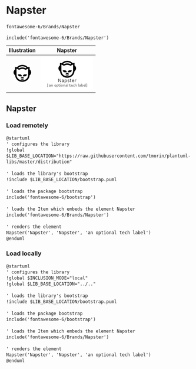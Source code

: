 # Napster


```text
fontawesome-6/Brands/Napster
```

```text
include('fontawesome-6/Brands/Napster')
```



| Illustration | Napster |
| :---: | :---: |
| ![illustration for Illustration](../../fontawesome-6/Brands/Napster.png) | ![illustration for Napster](../../fontawesome-6/Brands/Napster.Local.png) |




## Napster

### Load remotely
```plantuml
@startuml
' configures the library
!global $LIB_BASE_LOCATION="https://raw.githubusercontent.com/tmorin/plantuml-libs/master/distribution"

' loads the library's bootstrap
!include $LIB_BASE_LOCATION/bootstrap.puml

' loads the package bootstrap
include('fontawesome-6/bootstrap')

' loads the Item which embeds the element Napster
include('fontawesome-6/Brands/Napster')

' renders the element
Napster('Napster', 'Napster', 'an optional tech label')
@enduml
```

### Load locally
```plantuml
@startuml
' configures the library
!global $INCLUSION_MODE="local"
!global $LIB_BASE_LOCATION="../.."

' loads the library's bootstrap
!include $LIB_BASE_LOCATION/bootstrap.puml

' loads the package bootstrap
include('fontawesome-6/bootstrap')

' loads the Item which embeds the element Napster
include('fontawesome-6/Brands/Napster')

' renders the element
Napster('Napster', 'Napster', 'an optional tech label')
@enduml
```

